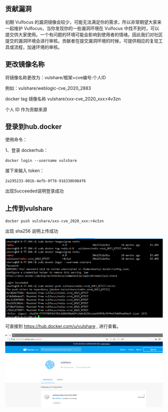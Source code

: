 ## 贡献漏洞

初期 Vulfocus 的漏洞镜像会较少，可能无法满足你的需求，所以非常期望大家来一起维护 Vulfocus，当你发现你的一些漏洞环境在 Vulfocus 中找不到时，可以提交供大家使用。一个有问题的环境可能会影响到使用者的情绪。因此我们对社区提交的漏洞环境会进行审核。贡献者在提交漏洞环境的时候，可提供相应的复现工具或流程，加速环境的审核。

## 更改镜像名称

将镜像名称更改为：vulshare/框架+cve编号:个人ID

例如：vulshare/weblogic-cve_2020_2883

docker tag 镜像名称 vulshare/xxx-cve_2020_xxx:r4v3zn

个人 ID 作为贡献来源

## 登录到hub.docker

使用命令：

1、登录 dockerhub：

`docker login --username vulshare`

接下来输入 token：

`2a295233-801b-4efb-9f78-916330b984f6`

出现Succeeded说明登录成功

## 上传到vulshare

`docker push vulshare/xxx-cve_2020_xxx:r4v3zn`

出现  sha256 说明上传成功

![](../imgs/6.png)

可直接到 https://hub.docker.com/u/vulshare , 进行查看。

![](../imgs/7.png)


